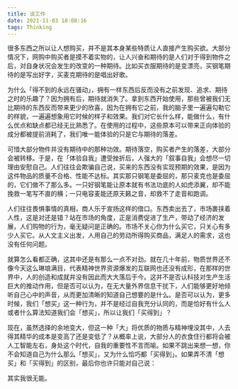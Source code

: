 ```yaml
---
title: 谈工作
date: 2021-11-03 18:08:16
tags: Thinking
---
```


很多东西之所以让人想购买，并不是其本身某些特质让人直接产生购买欲。大部分情况下，网购中购买者是摸不着实物的，让人兴奋和期待的是人们对于得到物件之后，对自身状况会发生的改变的一种期待。比如买衣服期待的是变漂亮，买钢笔期待的是写出好字，买麦克期待的是唱出好歌。

为什么「得不到的永远在骚动」，拥有一样东西后反而没有之前发现、追求、期待之时的乐趣了？因为拥有后，期待就消失了。拿到东西开始使用，那些曾被我们无比期待的东西反而带来更少的欣喜，因为在拥有它之前，我的脑子里一遍遍勾勒它的样貌，一遍遍想象用它时候的样子和效果。我们对它长什么样，能做什么，有什么优点和缺点都已经无比熟悉了。在使用的过程中，这些原本可以带来正向体验的成分都被提前消耗了，我们唯一能体验的只是它与期待的落差。

可惜大部分物件并没有期待中的那种功效。期待落空，购买者产生的落差，大部分会被转移。于是，在「体验自我」遭受挫折后，人强大的「叙事自我」会想尽一切理由安慰自己。人们往往会欺骗自己说，买来的东西没有实现预期的效果，是因为这件物品的质量不合格、性能不达标。其实那只钢笔是委屈的，那只麦克也是委屈的，它们做不了那么多。一只好钢笔能让原本就有书法功底的人如虎添翼，却不能挽救一笔写不直的横；一只电容麦能还原天籁之音，却救不了走音和跑调。

人们往往畏惧事情的真相，商人乐于宣扬这样的借口。东西卖出去了，市场裹挟着人性，这是对还是错？站在市场的角度，正是消费促进了生产，带动了经济的发展，人们购物的行为，毫无疑问是正确的。市场不关心你为什么买它，只关心有多少人买它。从人文主义出发，人用自己的劳动所得购买商品，满足人的需求，这也没有任何问题。

就算怎么看都正确，这其中还是有那么一点不对劲。就在几十年前，物质世界还不像今天这么琳琅满目，代表精神世界资源爆发的互联网也还没有成形，在那样的世界中，人的创造和成就并没有因此而大大落后于今。这并不是否认科技对生产生活巨大的推动作用，但是否可以认为，在无大量外界信息干扰下，人们能够更好地倾听自己心中的声音，从而更加清晰的知道自己想要的是什么。是否可以认为，更多时候，我们「想买」这一种行为，并不是经过自我充分认同的，而是恰好有什么人或者什么算法知道我们会「想买」，所以让我们「买得到」？

现在，虽然选择的余地变大，但这一种「大」将优质的物质与精神埋没其中，人去得其精华的成本是变高了还是变低了？从概率上说，大部分人的衣食住行都将会被人工智能左右，身处这个时代，自我的重要性不言而喻。如果不跳出来想一想，你不会知道自己为什么那么「想买」，又为什么恰巧都「买得到」。如果弄不清「想买」和「买得到」的区别，最后你也许只能对自己说：

其实我很无能。
